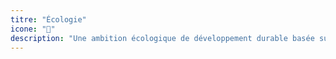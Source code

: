 ```yaml
---
titre: "Écologie"
icone: "🌱"
description: "Une ambition écologique de développement durable basée sur la nécessité de construire avec les connaissances de chacun, un monde qui préserve la biodiversité."
---
```

